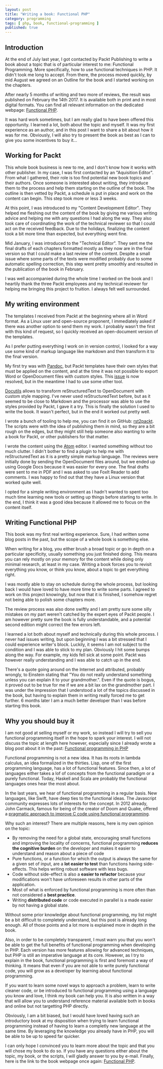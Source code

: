 ```yaml
---
layout: post
title: "Writing a book: Functional PHP"
category: programming
tags: [ php, book, functional-programming ]
published: true
---
```

Introduction
------------
At the end of July last year, I got contacted by Packt Publishing to write 
a book about a topic that is of particular interest to me: Functional Programming.
More specifically, how to use functional techniques in PHP. It didn't took me long 
to accept. From there, the process moved quickly, by mid August we agreed on an Outline
for the book and I started working on the chapters.

After nearly 5 months of writing and two more of reviews, the result was published on 
February the 14th 2017. It is available both in print and in most digital formats. You
can find all relevant information on the dedicated webpage: [Functional PHP][book].

<!--more-->

It was hard work sometimes, but I am really glad to have been offered this opportunity.
I learned a lot, both about the topic and myself. It was my first experience as an author,
and in this post I want to share a bit about how it was for me. Obviously, I will also try
to present the book as best as I can to give you some incentives to buy it...

[book]: https://www.packtpub.com/application-development/functional-php

Working for Packt
-----------------

This whole book business is new to me, and I don't know how it works with other publisher.
In my case, I was first contacted by an "Aquisition Editor". From what I gathered, their 
role is too find potential new book topics and their authors. Once someone is interested
about writing, they introduce them to the process and help them starting on the outline of
the book. The outline is then vetted by Packt, a schedule is put in place and work on the
content can begin. This step took more or less 3 weeks.

At this point, I was introduced to my "Content Development Editor". They helped me fleshing
out the content of the book by giving me various writing advice and helping me with any
questions I had along the way. They also took care of coordinating the work of the technical
reviewer so that I could act on the received feedback. Due to the holidays, finalizing the
content took a bit more time than expected, but everything went fine.

Mid January, I was introduced to the "Technical Editor". They sent me the final drafts of each
chapters formatted mostly as they now are in the final version so that I could make a last
review of the content. Despite a small issue where some parts of the texts were modified
probably due to some automatic spelling correction, this step went pretty smoothly and 
resulted in the publication of the book in February.

I was well accompanied during the whole time I worked on the book and I heartily thank the
three Packt employees and my technical reviewer for helping me bringing this project to
fruition. I always felt well surrounded.

My writing environment
----------------------

The templates I received from Packt at the beginning where all in Word format. As a Linux
user and open-source proponent, I immediately asked if there was another option to send them
my work. I probably wasn't the first with this kind of request, so I quickly received an
open-document version of the templates.

As I prefer putting everything I work on in version control, I looked for a way use some kind 
of markup language like markdown and then transform it to the final version.

My first try was with [Pandoc][pandoc], but Packt templates have their own styles that must be 
applied on the content, and at the time it was not possible to export Word or OpenDocument files 
with custom styles. This [issue][pandoc-issue] is now resolved, but in the meantime I had to
use some other tool.

[Docutils][docutils] allows to transform reStructuredText to OpenDocument with custom style 
mapping. I've never used reStructuredText before, but as it seemed to be close to Markdown and 
the processor was able to use the styles provided by Packt, I gave it a try. This is finally 
the solution I used to write the book. It wasn't perfect, but in the end it worked out pretty well. 

I wrote a bunch of tooling to help me, you can find it on GitHub: [rst2packt][rst2packt]. The 
scripts were with the idea of publishing them in mind, so they are a bit rough on the edges, but 
they might still help someone also wanting to write a book for Packt, or other publishers for 
that matter.

I wrote the content using the [Atom][atom] editor. I wanted something without too much clutter. 
I didn't bother to find a plugin to help me with reStructuredText as it is a pretty simple markup 
language. The reviews were initially done by sending the OpenDocument files around, but we ended 
up using Google Docs because it was easier for every one. The final drafts were sent to me in PDF 
and I was asked to use FoxIt Reader to add comments. I was happy to find out that they have a Linux 
version that worked quite well.

I opted for a simple writing environment as I hadn't wanted to spent too much time learning new 
tools or setting up things before starting to write. In the end, I think it was a good idea because 
it allowed me to focus on the content itself.

[pandoc]: http://pandoc.org/
[pandoc-issue]: https://github.com/jgm/pandoc/issues/2106
[docutils]: http://docutils.sourceforge.net/
[rst2packt]: https://github.com/krtek4/rst2packt
[atom]: http://atom.io/

Writing Functional PHP
----------------------

This book was my first real writing experience. Sure, I had written some blog posts in the past, 
but the scope of a whole book is something else.

When writing for a blog, you either brush a broad topic or go in depth on a particular specificity,
usually something you just finished doing. This means you can rely mostly on your memory for the 
content while doing only minimal research, at least in my case. Writing a book forces you to revisit
everything you know, or think you know, about a topic to get everything right.

I was mostly able to stay on schedule during the whole process, but looking back I would have loved 
to have more time to write some parts. I agreed to work on this project knowingly, but now that it is
finished, I somehow regret not being able to polish some chapters more.

The review process was also done swiftly and I am pretty sure some silly mistakes on my part weren't
catched by the expert eyes of Packt people. I am however pretty sure the book is fully understandable,
and a potential second edition might correct the few errors left.

I learned a lot both about myself and technically during this whole process. I never had issues writing,
but upon beginning I was a bit stressed that I could experience writer's block. Luckily, it seems I am 
not subject to the condition and I was able to stick to my plan. Obviously I hit some bumps along the way.
For example, my kids fell sick at some point. Packt was however really understanding and I was able to
catch up in the end.

There's a quote going around on the Internet and attributed, probably wrongly, to Einstein stating that 
"You do not really understand something unless you can explain it to your grandmother.". Even if the 
quote is bogus, it proved out to be true for me if we are a bit lax on the grandmother part. I was under
the impression that I understood a lot of the topics discussed in the book, but having to explain them
in writing really forced me to get further. 6 months later I am a much better developer than I was before
starting this book.

Why you should buy it
---------------------

I am not good at selling myself or my work, so instead I will try to sell you functional programming
itself in the hope to spark your interest. I will not discuss the topic at length here however, 
especially since I already wrote a blog post about it in the past: [Functional programming in PHP][liip]

Functional programming is not a new idea. It has its roots in lambda calculus, an idea formalized 
in the thirties. Lisp, one of the first programming language, has a lot of functional features. Since 
then, a lot of languages either takes a lof of concepts from the functional paradigm or a purely 
functional. Today, Haskell and Scala are probably the functional languages ones hear the most about.

In the last years, we hear of functional programming in a regular basis. New languages, like Swift, 
have deep ties to the functional ideas. The Javascript community expresses lots of interests for the 
concept. In 2012 already, John Carmack, famous for being of the creator of Doom and Quake, offered 
a [pragmatic approach to improve C code using functional programming][carmack].

Why such an interest? There are multiple reasons, here is my own opinion on the topic:

* By removing the need for a global state, encouraging small functions and improving the locality of 
  concerns, functional programming **reduces the cognitive burden** on the developer and makes it 
  easier to understand and reason about a piece of code
* Pure functions, or a function for which the output is always the same for a given set of input, 
  are a **lot easier to test** than functions having side-effects. This helps writing robust software 
  with less bugs.
* Code without side-effect is also a **easier to refactor** because your modifications won't have 
  unforeseen results in other parts of the application.
* Most of what is enforced by functional programming is more often than not considered a **best practice**.
* Writing **distributed code** or code executed in parallel is a made easier by not having a global state.

Without some prior knowledge about functional programming, my list might be a bit difficult to completely 
understand, but this post is already long enough. All of those points and a lot more is explained more in 
depth in the book.

Also, in order to be completely transparent, I must warn you that you won't be able to get the full
benefits of functional programming when developing in PHP. Each version has more features allowing
for advanced techniques, but PHP is still an imperative language at its core. However, as I try to
explain in the book, functional programming is first and foremost a way of thinking. It means that
even if you are not able to write purely functional code, you will grow as a developer by learning
about functional programming.

If you want to learn some novel ways to approach a problem, learn to write cleaner code, or be 
introduced to functional programming using a language you know and love, I think my book can help you.
It is also written in a way that will allow you to understand reference material available both in
books and online but not targetting PHP directly.

Obviously, I am a bit biased, but I would have loved having such an introductory book at my disposition
when trying to learn functional programming instead of having to learn a completly new language at
the same time. By leveraging the knowledge you already have in PHP, you will be able to be up to
speed far quicker.

I can only hope I convinced you to learn more about the topic and that you will chose my book
to do so. If you have any questions either about the topic, my book, or the scripts, I will gladly
answer to you by e-mail. Finally, here is the link to the book webpage once again: [Functional PHP][book].

[liip]: https://blog.liip.ch/archive/2014/11/05/functional-programming-in-php.html
[carmack]: https://web.archive.org/web/20130819160454/http://www.altdevblogaday.com/2012/04/26/functional-programming-in-c/
